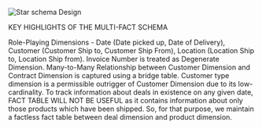 

![Star schema Design](http://url/to/img.png)


KEY HIGHLIGHTS OF THE MULTI-FACT SCHEMA

Role-Playing Dimensions - Date (Date picked up, Date of Delivery), Customer (Customer Ship to, Customer Ship From), Location (Location Ship to, Location Ship from).
Invoice Number is treated as Degenerate Dimension.
Many-to-Many Relationship between Customer Dimension and Contract Dimension is captured using a bridge table.
Customer type dimension is a permissible outrigger of Customer Dimension due to its low-cardinality.
To track information about deals in existence on any given date, FACT TABLE WILL NOT BE USEFUL as it contains information about only those products which have been shipped. So, for that purpose, we maintain a factless fact table between deal dimension and product dimension. 

